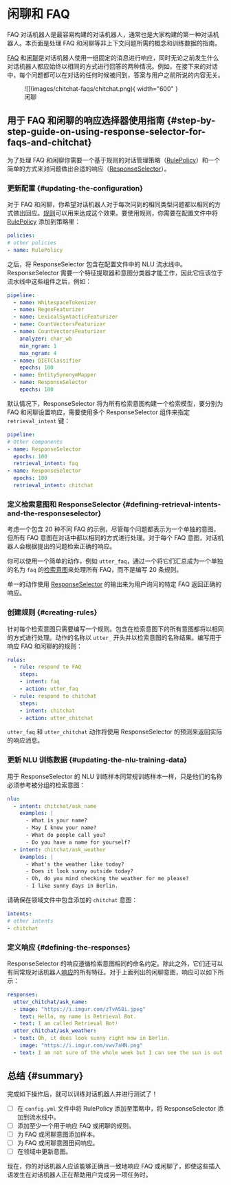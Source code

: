 # 闲聊和 FAQ

FAQ 对话机器人是最容易构建的对话机器人，通常也是大家构建的第一种对话机器人。本页面是处理 FAQ 和闲聊等非上下文问题所需的概念和训练数据的指南。

[FAQ](glossary.md#faqs) 和[闲聊](glossary.md#chitchat)是对话机器人使用一组固定的消息进行响应，同时无论之前发生什么对话机器人都应始终以相同的方式进行回答的两种情况。例如，在接下来的对话中，每个问题都可以在对话的任何时候被问到，答案与用户之前所说的内容无关。

<figure markdown>
  ![](images/chitchat-faqs/chitchat.png){ width="600" }
  <figcaption>闲聊</figcaption>
</figure>

## 用于 FAQ 和闲聊的响应选择器使用指南 {#step-by-step-guide-on-using-response-selector-for-faqs-and-chitchat}

为了处理 FAQ 和闲聊你需要一个基于规则的对话管理策略（[RulePolicy](policies.md#rule-policy)）和一个简单的方式来对问题做出合适的响应（[ResponseSelector](components.md#responseselector)）。

### 更新配置 {#updating-the-configuration}

对于 FAQ 和闲聊，你希望对话机器人对于每次问到的相同类型问题都以相同的方式做出回应。[规则](rules.md)可以用来达成这个效果。要使用规则，你需要在配置文件中将 [RulePolicy](policies.md#rule-policy) 添加到策略里：

```yaml title='config.yml'
policies:
# other policies
- name: RulePolicy
```

之后，将 ResponseSelector 包含在配置文件中的 NLU 流水线中。ResponseSelector 需要一个特征提取器和意图分类器才能工作，因此它应该位于流水线中这些组件之后，例如：

```yaml title='config.yml'
pipeline:
  - name: WhitespaceTokenizer
  - name: RegexFeaturizer
  - name: LexicalSyntacticFeaturizer
  - name: CountVectorsFeaturizer
  - name: CountVectorsFeaturizer
    analyzer: char_wb
    min_ngram: 1
    max_ngram: 4
  - name: DIETClassifier
    epochs: 100
  - name: EntitySynonymMapper
  - name: ResponseSelector
    epochs: 100
```

默认情况下，ResponseSelector 将为所有检索意图构建一个检索模型，要分别为 FAQ 和闲聊设置响应，需要使用多个 ResponseSelector 组件来指定 `retrieval_intent` 键：

```yaml title='config.yml'
pipeline:
# Other components
- name: ResponseSelector
  epochs: 100
  retrieval_intent: faq
- name: ResponseSelector
  epochs: 100
  retrieval_intent: chitchat
```

### 定义检索意图和 ResponseSelector {#defining-retrieval-intents-and-the-responseselector}

考虑一个包含 20 种不同 FAQ 的示例，尽管每个问题都表示为一个单独的意图，但所有 FAQ 意图在对话中都以相同的方式进行处理。对于每个 FAQ 意图，对话机器人会根据提出的问题检索正确的响应。

你可以使用一个简单的动作，例如 `utter_faq`，通过一个将它们汇总成为一个单独的名为 `faq` 的[检索意图](glossary.md#retrieval-intent)来处理所有 FAQ，而不是编写 20 条规则。

单一的动作使用 [ResponseSelector](components.md#responseselector) 的输出来为用户询问的特定 FAQ 返回正确的响应。

### 创建规则 {#creating-rules}

针对每个检索意图只需要编写一个规则。包含在检索意图下的所有意图都将以相同的方式进行处理。动作的名称以 `utter_` 开头并以检索意图的名称结果。编写用于响应 FAQ 和闲聊的的规则：

```yaml title='rules.yml'
rules:
  - rule: respond to FAQ
    steps:
    - intent: faq
    - action: utter_faq
  - rule: respond to chitchat
    steps:
    - intent: chitchat
    - action: utter_chitchat
```

`utter_faq` 和 `utter_chitchat` 动作将使用 ResponseSelector 的预测来返回实际的响应消息。

### 更新 NLU 训练数据 {#updating-the-nlu-training-data}

用于 ResponseSelector 的 NLU 训练样本同常规训练样本一样，只是他们的名称必须参考被分组的检索意图：

```yaml title='nlu.yml'
nlu:
  - intent: chitchat/ask_name
    examples: |
      - What is your name?
      - May I know your name?
      - What do people call you?
      - Do you have a name for yourself?
  - intent: chitchat/ask_weather
    examples: |
      - What's the weather like today?
      - Does it look sunny outside today?
      - Oh, do you mind checking the weather for me please?
      - I like sunny days in Berlin.
```

请确保在领域文件中包含添加的 `chitchat` 意图：

```yaml title='domain.yml'
intents:
# other intents
- chitchat
```

### 定义响应 {#defining-the-responses}

ResponseSelector 的响应遵循检索意图相同的命名约定。除此之外，它们还可以有同常规对话机器人[响应](domain.md#responses)的所有特征。对于上面列出的闲聊意图，响应可以如下所示：

```yaml title='domain.yml'
responses:
  utter_chitchat/ask_name:
  - image: "https://i.imgur.com/zTvA58i.jpeg"
    text: Hello, my name is Retrieval Bot.
  - text: I am called Retrieval Bot!
  utter_chitchat/ask_weather:
  - text: Oh, it does look sunny right now in Berlin.
    image: "https://i.imgur.com/vwv7aHN.png"
  - text: I am not sure of the whole week but I can see the sun is out today.
```

## 总结 {#summary}

完成如下操作后，就可以训练对话机器人并进行测试了！

- [ ] 在 `config.yml` 文件中将 RulePolicy 添加至策略中，将 ResponseSelector 添加到流水线中。
- [ ] 添加至少一个用于响应 FAQ 或闲聊的规则。
- [ ] 为 FAQ 或闲聊意图添加样本。
- [ ] 为 FAQ 或闲聊意图田间响应。
- [ ] 在领域中更新意图。

现在，你的对话机器人应该能够正确且一致地响应 FAQ 或闲聊了，即使这些插入语发生在对话机器人正在帮助用户完成另一项任务时。
